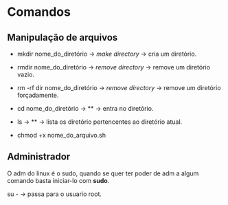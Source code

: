 # Comandos

## Manipulação de arquivos

- mkdir nome_do_diretório -> *make directory* -> cria um diretório.
- rmdir nome_do_diretório -> *remove directory* -> remove um diretório vazio.
- rm -rf dir nome_do_diretório -> *remove directory* -> remove um diretório forçadamente.
- cd nome_do_diretório -> ** -> entra no diretório.
- ls -> ** -> lista os diretório pertencentes ao diretório atual.

- chmod +x nome_do_arquivo.sh

## Administrador
O adm do linux é o sudo, quando se quer ter poder de adm a algum comando basta iniciar-lo com **sudo**.

su - -> passa para o usuario root.

